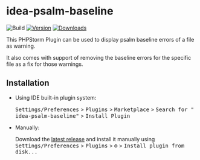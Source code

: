 # idea-psalm-baseline

![Build](https://github.com/martin3398/idea-psalm-baseline/workflows/Build/badge.svg)
[![Version](https://img.shields.io/jetbrains/plugin/v/19857.svg)](https://plugins.jetbrains.com/plugin/19857)
[![Downloads](https://img.shields.io/jetbrains/plugin/d/19857.svg)](https://plugins.jetbrains.com/plugin/19857)


<!-- Plugin description -->
This PHPStorm Plugin can be used to display psalm baseline errors of a file as warning.

It also comes with support of removing the baseline errors for the specific file as a fix for those warnings.
<!-- Plugin description end -->

## Installation

- Using IDE built-in plugin system:

  <kbd>Settings/Preferences</kbd> > <kbd>Plugins</kbd> > <kbd>Marketplace</kbd> > <kbd>Search for "
  idea-psalm-baseline"</kbd> >
  <kbd>Install Plugin</kbd>

- Manually:

  Download the [latest release](https://github.com/martin3398/idea-psalm-baseline/releases/latest) and install it manually using
  <kbd>Settings/Preferences</kbd> > <kbd>Plugins</kbd> > <kbd>⚙️</kbd> > <kbd>Install plugin from disk...</kbd>
